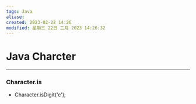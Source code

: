 ```yaml
---
tags: Java 
aliase: 
created: 2023-02-22 14:26
modified: 星期三 22日 二月 2023 14:26:32
---
```


# Java Charcter
***
### Character.is
- Character.isDigit('c');